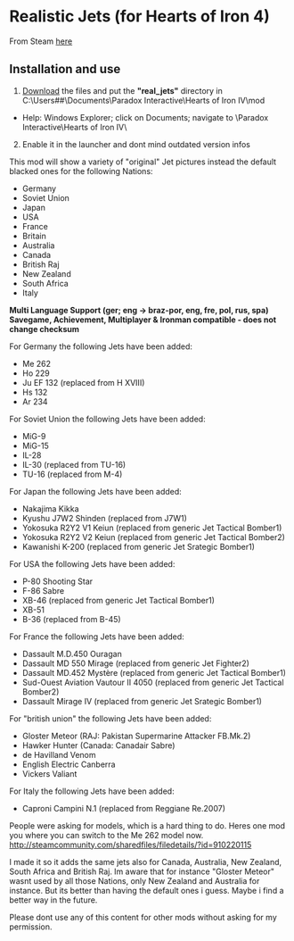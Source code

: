 # Realistic Jets (for Hearts of Iron 4)
 
From Steam [here](https://steamcommunity.com/sharedfiles/filedetails/?id=706817405)
 
## Installation and use

1. [Download](https://github.com/ShadowDuke/real_jets/archive/master.zip) the files and put the **"real_jets"** directory in C:\Users\##\Documents\Paradox Interactive\Hearts of Iron IV\mod 
- Help: Windows Explorer; click on Documents; navigate to \Paradox Interactive\Hearts of Iron IV\
2. Enable it in the launcher and dont mind outdated version infos
 
This mod will show a variety of "original" Jet pictures instead the default blacked ones for the following Nations:

- Germany
- Soviet Union
- Japan
- USA
- France
- Britain
- Australia
- Canada
- British Raj
- New Zealand
- South Africa
- Italy

**Multi Language Support (ger; eng -> braz-por, eng, fre, pol, rus, spa)
Savegame, Achievement, Multiplayer & Ironman compatible - does not change checksum**

For Germany the following Jets have been added:
- Me 262
- Ho 229
- Ju EF 132 (replaced from H XVIII)
- Hs 132
- Ar 234

For Soviet Union the following Jets have been added:
- MiG-9
- MiG-15
- IL-28
- IL-30 (replaced from TU-16)
- TU-16 (replaced from M-4)

For Japan the following Jets have been added:
- Nakajima Kikka
- Kyushu J7W2 Shinden (replaced from J7W1)
- Yokosuka R2Y2 V1 Keiun (replaced from generic Jet Tactical Bomber1)
- Yokosuka R2Y2 V2 Keiun (replaced from generic Jet Tactical Bomber2)
- Kawanishi K-200 (replaced from generic Jet Srategic Bomber1)

For USA the following Jets have been added:
- P-80 Shooting Star
- F-86 Sabre
- XB-46 (replaced from generic Jet Tactical Bomber1)
- XB-51
- B-36 (replaced from B-45)

For France the following Jets have been added:
- Dassault M.D.450 Ouragan
- Dassault MD 550 Mirage (replaced from generic Jet Fighter2)
- Dassault MD.452 Mystère (replaced from generic Jet Tactical Bomber1)
- Sud-Ouest Aviation Vautour II 4050 (replaced from generic Jet Tactical Bomber2)
- Dassault Mirage IV (replaced from generic Jet Srategic Bomber1)

For "british union" the following Jets have been added:
- Gloster Meteor (RAJ: Pakistan Supermarine Attacker FB.Mk.2)
- Hawker Hunter (Canada: Canadair Sabre)
- de Havilland Venom
- English Electric Canberra
- Vickers Valiant

For Italy the following Jets have been added:

- Caproni Campini N.1 (replaced from Reggiane Re.2007)


People were asking for models, which is a hard thing to do. Heres one mod you where you can switch to the Me 262 model now.
http://steamcommunity.com/sharedfiles/filedetails/?id=910220115

I made it so it adds the same jets also for Canada, Australia, New Zealand, South Africa and British Raj.
Im aware that for instance "Gloster Meteor" wasnt used by all those Nations, only New Zealand and Australia for instance.
But its better than having the default ones i guess. Maybe i find a better way in the future.


Please dont use any of this content for other mods without asking for my permission.

